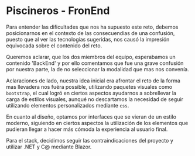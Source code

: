 # Piscineros - FronEnd

Para entender las dificultades que nos ha supuesto este reto, debemos posicionarnos en el contexto de las consecuendias de una confusión, puesto que al ver las tecnologías sugeridas, nos causó la impresión equivocada sobre el contenido del reto.

Queremos aclarar, que los dos miembros del equipo, esperabamos un contenido 'BackEnd' y por ello comentamos que fue una grave confusión por nuestra parte, la de no seleccionar la modalidad que mas nos convenía.

Aclaraciones de lado, nuestra idea inicial era afrontar el reto de la forma mas llevadera nos fuéra possible, utilizando paquetes visuales como `bootstrap`, el cual logró en ciertos aspectos ayudarnos a sobrellevar la carga de estilos visuales, aunqué no descartamos la necesidad de seguir utilizando elementos personalizados mediante `css`.

En cuanto al diseño, optamos por interfaces que se vieran de un estilo moderno, siguiendo en ciertos aspectos la utilización de los elementos que pudieran llegar a hacer más cómoda la experiencia al usuario final.

Para el stack, decidimos seguir las contraindicaciones del proyecto y utilizar .NET y C@ mediante Blazor.
